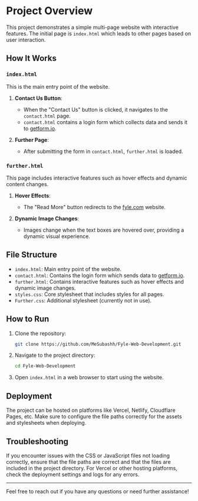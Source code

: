 # Project Overview

This project demonstrates a simple multi-page website with interactive features. The initial page is `index.html` which leads to other pages based on user interaction.

## How It Works

### `index.html`

This is the main entry point of the website.

1. **Contact Us Button**:
    - When the "Contact Us" button is clicked, it navigates to the `contact.html` page.
    - `contact.html` contains a login form which collects data and sends it to [getform.io](https://getform.io).

2. **Further Page**:
    - After submitting the form in `contact.html`, `further.html` is loaded.

### `further.html`

This page includes interactive features such as hover effects and dynamic content changes.

1. **Hover Effects**:
    - The "Read More" button redirects to the [fyle.com](https://fylehq.com) website.

2. **Dynamic Image Changes**:
    - Images change when the text boxes are hovered over, providing a dynamic visual experience.

## File Structure

- `index.html`: Main entry point of the website.
- `contact.html`: Contains the login form which sends data to [getform.io](https://getform.io).
- `further.html`: Contains interactive features such as hover effects and dynamic image changes.
- `styles.css`: Core stylesheet that includes styles for all pages.
- `Further.css`: Additional stylesheet (currently not in use).

## How to Run

1. Clone the repository:
    ```sh
    git clone https://github.com/MeSubashh/Fyle-Web-Development.git
    ```

2. Navigate to the project directory:
    ```sh
    cd Fyle-Web-Development
    ```

3. Open `index.html` in a web browser to start using the website.

## Deployment

The project can be hosted on platforms like Vercel, Netlify, Cloudflare Pages, etc. Make sure to configure the file paths correctly for the assets and stylesheets when deploying.

## Troubleshooting

If you encounter issues with the CSS or JavaScript files not loading correctly, ensure that the file paths are correct and that the files are included in the project directory. For Vercel or other hosting platforms, check the deployment settings and logs for any errors.

---

Feel free to reach out if you have any questions or need further assistance!
